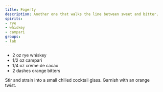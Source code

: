 ```yaml
---
title: Fogerty
description: Another one that walks the line between sweet and bitter.  Campari meets creme de cacao in a crazy carnival of carnage.
spirits:
- rye
- whiskey
- campari
groups:
- lab
---
```


- 2 oz rye whiskey
- 1/2 oz campari
- 1/4 oz creme de cacao
- 2 dashes orange bitters

Stir and strain into a small chilled cocktail glass.  Garnish with an orange twist.
